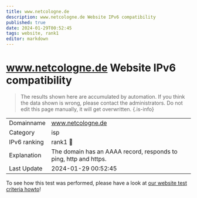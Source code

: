```yaml
---
title: www.netcologne.de
description: www.netcologne.de Website IPv6 compatibility
published: true
date: 2024-01-29T00:52:45
tags: website, rank1
editor: markdown
---
```


# www.netcologne.de Website IPv6 compatibility

> The results shown here are accumulated by automation. If you think the data shown is wrong, please contact the administrators. 
> Do not edit this page manually, it will get overwritten.
{.is-info}


|   |   |
| - | - |
| Domainname | www.netcologne.de
| Category | isp |
| IPv6 ranking | rank1 :1st_place_medal: |
| Explanation | The domain has an AAAA record, responds to ping, http and https. |
| Last Update | 2024-01-29 00:52:45 |

To see how this test was performed, please have a look at [our website test criteria howto](/howto/testcriteria/website)!

